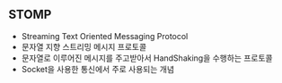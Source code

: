 ## STOMP
* Streaming Text Oriented Messaging Protocol
* 문자열 지향 스트리밍 메시지 프로토콜
* 문자열로 이루어진 메시지를 주고받아서 HandShaking을 수행하는 프로토콜
* Socket을 사용한 통신에서 주로 사용되는 개념